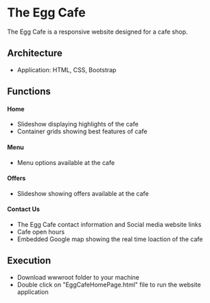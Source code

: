 # The Egg Cafe

The Egg Cafe is a responsive website designed for a cafe shop.

## Architecture

- Application: HTML, CSS, Bootstrap

## Functions
#### Home
- Slideshow displaying highlights of the cafe
- Container grids showing best features of cafe

#### Menu
- Menu options available at the cafe

#### Offers
- Slideshow showing offers available at the cafe

#### Contact Us
- The Egg Cafe contact information and Social media website links
- Cafe open hours
- Embedded Google map showing the real time loaction of the cafe

## Execution

- Download wwwroot folder to your machine
- Double click on "EggCafeHomePage.html" file to run the website application